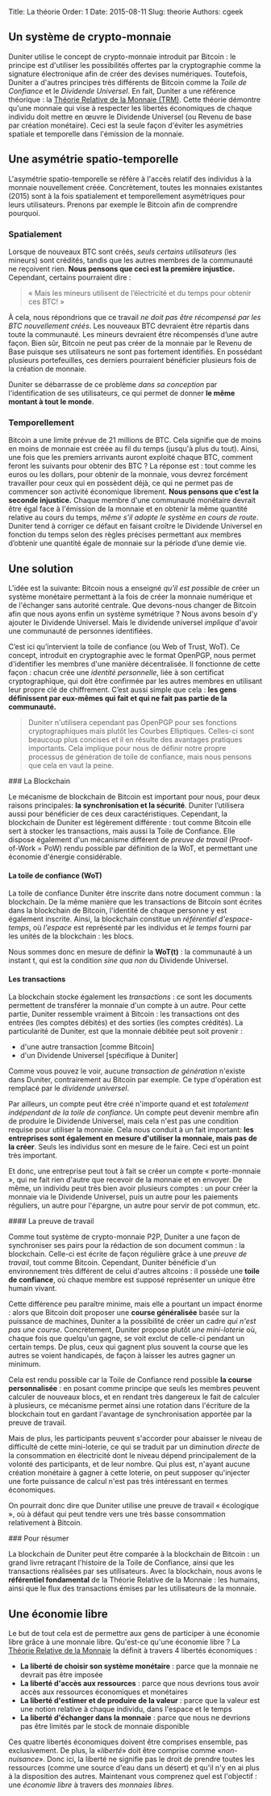 Title: La théorie
Order: 1
Date: 2015-08-11
Slug: theorie
Authors: cgeek

## Un système de crypto-monnaie

Duniter utilise le concept de crypto-monnaie introduit par Bitcoin : le principe est d'utiliser les possibilités offertes par la cryptographie comme la signature électronique afin de créer des devises numériques. Toutefois, Duniter a d'autres principes très différents de Bitcoin comme la *Toile de Confiance* et le *Dividende Universel*. En fait, Duniter a une référence théorique : la [Théorie Relative de la Monnaie (TRM)](http://trm.creationmonetaire.info). Cette théorie démontre qu'une monnaie qui vise à respecter les libertés économiques de chaque individu doit mettre en œuvre le Dividende Universel (ou Revenu de base par création monétaire). Ceci est la seule façon d'éviter les asymétries spatiale et temporelle dans l'émission de la monnaie.

## Une asymétrie spatio-temporelle

L'asymétrie spatio-temporelle se réfère à l'accès relatif des individus à la monnaie nouvellement créée. Concrètement, toutes les monnaies existantes (2015) sont à la fois spatialement et temporellement asymétriques pour leurs utilisateurs. Prenons par exemple le Bitcoin afin de comprendre pourquoi.
### Spatialement

Lorsque de nouveaux BTC sont créés, _seuls certains utilisateurs_ (les mineurs) sont crédités, tandis que les autres membres de la communauté ne reçoivent rien. **Nous pensons que ceci est la première injustice.** Cependant, certains pourraient dire :

> <div class="ui message">« Mais les mineurs utilisent de l’électricité et du temps pour obtenir ces BTC! »</div>

À cela, nous répondrions que ce travail _ne doit pas être récompensé par les BTC nouvellement créés_. Les nouveaux BTC devraient être répartis dans toute la communauté. Les mineurs devraient être récompensés d’une autre façon. Bien sûr, Bitcoin ne peut pas créer de la monnaie par le Revenu de Base puisque ses utilisateurs ne sont pas fortement identifiés. En possédant plusieurs portefeuilles, ces derniers pourraient bénéficier plusieurs fois de la création de monnaie.

Duniter se débarrasse de ce problème *dans sa conception* par l'identification de ses utilisateurs, ce qui permet de donner **le même montant à tout le monde**.

### Temporellement

Bitcoin a une limite prévue de 21 millions de BTC. Cela signifie que de moins en moins de monnaie est créée au fil du temps (jusqu'à plus du tout). Ainsi, une fois que les premiers arrivants auront exploité chaque BTC, comment feront les suivants pour obtenir des BTC ? La réponse est : tout comme les euros ou les dollars, pour obtenir de la monnaie, vous devrez forcément travailler pour ceux qui en possèdent déjà, ce qui ne permet pas de commencer son activité économique librement. **Nous pensons que c’est la seconde injustice.** Chaque membre d'une communauté monétaire devrait être égal face à l'émission de la monnaie et en obtenir la même quantité relative au cours du temps, _même s'il adopte le système en cours de route_. Duniter tend à corriger ce défaut en faisant croître le Dividende Universel en fonction du temps selon des règles précises permettant aux membres d’obtenir une quantité égale de monnaie sur la période d’une demie vie.

## Une solution

L’idée est la suivante: Bitcoin nous a enseigné _qu'il est possible_ de créer un système monétaire permettant à la fois de créer la monnaie numérique et de l'échanger sans autorité centrale. Que devons-nous changer de Bitcoin afin que nous ayons enfin un système symétrique ? Nous avons besoin d'y ajouter le Dividende Universel. Mais le dividende universel _implique_ d'avoir une communauté de personnes identifiées.

C’est ici qu’intervient la toile de confiance (ou Web of Trust, WoT). Ce concept, introduit en cryptographie avec le format OpenPGP, nous permet d'identifier les membres d'une manière décentralisée. Il fonctionne de cette façon : chacun crée une _identité personnelle_, liée à son certificat cryptographique, qui doit être confirmée par les autres membres en utilisant leur propre clé de chiffrement. C’est aussi simple que cela : **les gens définissent par eux-mêmes qui fait et qui ne fait pas partie de la communauté.**

> Duniter n'utilisera cependant pas OpenPGP pour ses fonctions cryptographiques mais plutôt les Courbes Elliptiques. Celles-ci sont beaucoup plus concises et il en résulte des avantages pratiques importants. Cela implique pour nous de définir notre propre processus de génération de toile de confiance, mais nous pensons que cela en vaut la peine.

### La Blockchain

Le mécanisme de blockchain de Bitcoin est important pour nous, pour deux raisons principales: **la synchronisation et la sécurité**. Duniter l’utilisera aussi pour bénéficier de ces deux caractéristiques. Cependant, la blockchain de Duniter est légèrement différente : tout comme Bitcoin elle sert à stocker les transactions, mais aussi la Toile de Confiance. Elle dispose également d'un mécanisme différent de _preuve de travail_ (Proof-of-Work = PoW) rendu possible par définition de la WoT, et permettant une économie d'énergie considérable.

#### La toile de confiance (WoT)

La toile de confiance Duniter être inscrite dans notre document commun : la blockchain. De la même manière que les transactions de Bitcoin sont écrites dans la blockchain de Bitcoin, l'identité de chaque personne y est également inscrite. Ainsi, la blockchain constitue un _référentiel d'espace-temps_, où _l'espace_ est représenté par les individus et _le temps_ fourni par les unités de la blockchain : les blocs.

Nous sommes donc en mesure de définir la **WoT(t)** : la communauté à un instant t, qui est la condition *sine qua non* du Dividende Universel.

#### Les transactions

La blockchain stocke également les _transactions_ : ce sont les documents permettent de transférer la monnaie d'un compte à un autre. Pour cette partie, Duniter ressemble vraiment à Bitcoin : les transactions ont des entrées (les comptes débités) et des sorties (les comptes crédités). La particularité de Duniter, est que la monnaie débitée peut soit provenir :

* d'une autre transaction [comme Bitcoin]
* d'un Dividende Universel [spécifique à Duniter]

Comme vous pouvez le voir, aucune _transaction de génération_ n'existe dans Duniter, contrairement au Bitcoin par exemple. Ce type d'opération est remplacé par le _dividende universel_.

Par ailleurs, un compte peut être créé n'importe quand et est *totalement indépendant de la toile de confiance*. Un compte peut devenir membre afin de produire le Dividende Universel, mais cela n'est pas une condition requise pour utiliser la monnaie. Cela nous conduit à un fait important: **les entreprises sont également en mesure d'utiliser la monnaie, mais pas de la créer**. Seuls les individus sont en mesure de le faire. Ceci est un point très important.

Et donc, une entreprise peut tout à fait se créer un compte « porte-monnaie », qui ne fait rien d'autre que recevoir de la monnaie et en envoyer. De même, un individu peut très bien avoir plusieurs comptes : un pour créer la monnaie via le Dividende Universel, puis un autre pour les paiements réguliers, un autre pour l'épargne, un autre pour servir de pot commun, etc.

#### La preuve de travail

Comme tout système de crypto-monnaie P2P, Duniter a une façon de synchroniser ses pairs pour la rédaction de son document commun : la blockchain. Celle-ci est écrite de façon régulière grâce à une *preuve de travail*, tout comme Bitcoin. Cependant, Duniter bénéficie d'un environnement très différent de celui d'autres altcoins : il possède une **toile de confiance**, où chaque membre est supposé représenter un unique être humain vivant.

Cette différence peu paraître minime, mais elle a pourtant un impact énorme : alors que Bitcoin doit proposer une **course généralisée** basée sur la puissance de machines, Duniter a la possibilité de créer un cadre *qui n'est pas une course*. Concrètement, Duniter propose plutôt *une mini-loterie* où, chaque fois que quelqu'un gagne, se voit exclut de celle-ci pendant un certain temps. De plus, ceux qui gagnent plus souvent la course que les autres se voient handicapés, de façon à laisser les autres gagner un minimum.

Cela est rendu possible car la Toile de Confiance rend possible **la course personnalisée** : en posant comme principe que seuls les membres peuvent calculer de nouveaux blocs, et en rendant très dangereux le fait de calculer à plusieurs, ce mécanisme permet ainsi une rotation dans l'écriture de la blockchain tout en gardant l'avantage de synchronisation apportée par la preuve de travail.

Mais de plus, les participants peuvent s'accorder pour abaisser le niveau de difficulté de cette mini-loterie, ce qui se traduit par un diminution *directe* de la consommation en électricité dont le niveau dépend principalement de la volonté des participants, et de leur nombre. Qui plus est, n'ayant aucune création monétaire à gagner à cette loterie, on peut supposer qu'injecter une forte puissance de calcul n'est pas très intéressant en termes économiques.

On pourrait donc dire que Duniter utilise une preuve de travail « écologique », où à défaut qui peut tendre vers une très basse consommation relativement à Bitcoin.

### Pour résumer

La blockchain de Duniter peut être comparée à la blockchain de Bitcoin : un grand livre retraçant l'histoire de la Toile de Confiance, ainsi que les transactions réalisées par ses utilisateurs. Avec la blockchain, nous avons le **référentiel fondamental** de la Théorie Relative de la Monnaie : les humains, ainsi que le flux des transactions émises par les utilisateurs de la monnaie.

## Une économie libre

Le but de tout cela est de permettre aux gens de participer à une économie libre grâce à une monnaie libre. Qu'est-ce qu'une économie libre ? La [Théorie Relative de la Monnaie](http://trm.creationmonetaire.info/) la définit à travers 4 libertés économiques :

*   **La liberté de choisir son système monétaire** : parce que la monnaie     ne devrait pas être imposée
*   **La liberté d'accès aux ressources** : parce que nous devrions tous     avoir accès aux ressources économiques et monétaires
*   **La liberté d'estimer et de produire de la valeur** : parce que la     valeur est une notion relative à chaque individu, dans l'espace et le     temps
*   **La liberté d'échanger dans la monnaie** : parce que nous ne devrions     pas être limités par le stock de monnaie disponible

Ces quatre libertés économiques doivent être comprises ensemble, pas exclusivement. De plus, la «_liberté_» doit être comprise comme «_non-nuisance_». Donc ici, la liberté ne signifie pas le droit de prendre toutes les ressources (comme une source d'eau dans un désert) et qu'il n'y en ai plus à la disposition des autres. Maintenant vous comprenez quel est l'objectif : une _économie libre_ à travers des _monnaies libres_.
